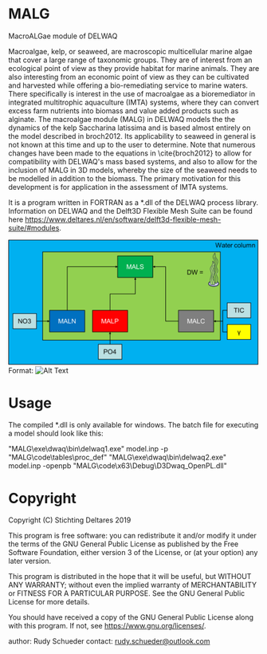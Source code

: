 # MALG
MacroALGae module of DELWAQ

Macroalgae, kelp, or seaweed, are macroscopic multicellular marine algae that cover a large range of taxonomic groups. 
They are of interest from an ecological point of view as they provide habitat for marine animals. They are also interesting from an economic point of view as they can be cultivated and harvested while offering a bio-remediating service to marine waters. There specifically is interest in the use of macroalgae as a bioremediator in integrated multitrophic aquaculture (IMTA) systems, where they can convert excess farm nutrients into biomass and value added products such as alginate. 
The macroalgae module (MALG) in DELWAQ models the the dynamics of the kelp Saccharina latissima and is based almost entirely on the model described in broch2012. 
Its applicability to seaweed in general is not known at this time and up to the user to determine. Note that numerous changes have been made to the equations in \cite{broch2012} to allow for compatibility with DELWAQ's mass based systems, and also to allow for the inclusion of MALG in 3D models, whereby the size of the seaweed needs to be modelled in addition to the biomass. 
The primary motivation for this development is for application in the assessment of IMTA systems. 

It is a program written in FORTRAN as a *.dll of the DELWAQ process library. Information on DELWAQ and the Delft3D Flexible Mesh Suite can be found here https://www.deltares.nl/en/software/delft3d-flexible-mesh-suite/#modules.

![Seaweed variables](/documentation/manual/figures/state_variables.png)
Format: ![Alt Text](url)

# Usage
The compiled *.dll is only available for windows. The batch file for executing a model should look like this:

"MALG\exe\dwaq\bin\delwaq1.exe" model.inp -p "MALG\code\tables\proc_def" 
"MALG\exe\dwaq\bin\delwaq2.exe" model.inp -openpb "MALG\code\x63\Debug\D3Dwaq_OpenPL.dll" 

# Copyright
Copyright (C) Stichting Deltares 2019

This program is free software: you can redistribute it and/or modify
it under the terms of the GNU General Public License as published by
the Free Software Foundation, either version 3 of the License, or
(at your option) any later version.

This program is distributed in the hope that it will be useful,
but WITHOUT ANY WARRANTY; without even the implied warranty of
MERCHANTABILITY or FITNESS FOR A PARTICULAR PURPOSE.  See the
GNU General Public License for more details.

You should have received a copy of the GNU General Public License
along with this program.  If not, see <https://www.gnu.org/licenses/>.

author: Rudy Schueder
contact: rudy.schueder@outlook.com


